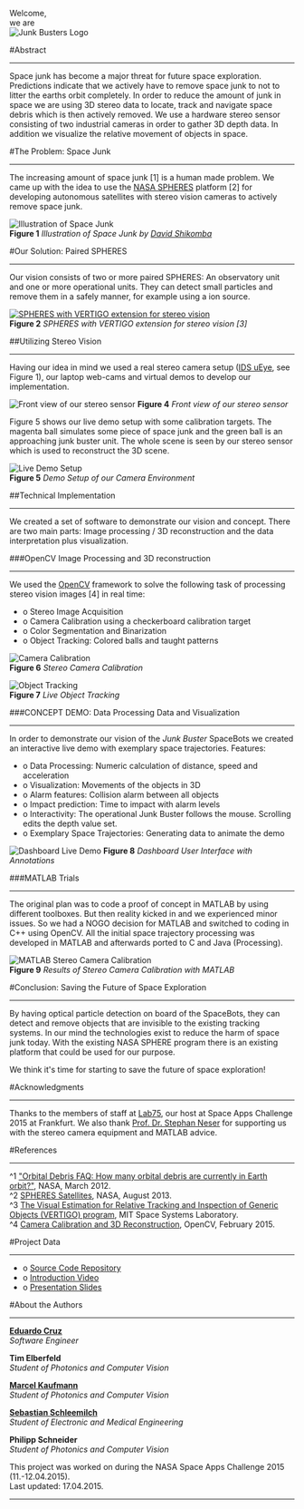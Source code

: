 Welcome,  
we are  
![Junk Busters Logo](https://raw.githubusercontent.com/mace301089/NASASpaceAppsChallenge/master/Demo/Logo/JunkBusters-Logo%20small.jpg)

#Abstract
***
Space junk has become a major threat for future space exploration. Predictions indicate that we actively have to remove space junk to not to litter the earths orbit completely. In order to reduce the amount of junk in space we are using 3D stereo data to locate, track and navigate space debris which is then actively removed. We use a hardware stereo sensor consisting of two industrial cameras in order to gather 3D depth data. In addition we visualize the relative movement of objects in space. 

#The Problem: Space Junk
***
The increasing amount of space junk [1] is a human made problem. We came up with the idea to use the [NASA SPHERES](http://www.nasa.gov/spheres/satellites.html) platform [2] for developing autonomous satellites with stereo vision cameras to actively remove space junk.

![Illustration of Space Junk](https://upload.wikimedia.org/wikipedia/commons/d/d2/Space_Junk.jpg)  
**Figure 1** *Illustration of Space Junk by [David Shikomba](http://commons.wikimedia.org/wiki/File:Space_Junk.jpg)*

#Our Solution: Paired SPHERES
***

Our vision consists of two or more paired SPHERES: An observatory unit and one or more operational units. They can detect small particles and remove them in a safely manner, for example using a ion source.

[ ![SPHERES with VERTIGO extension for stereo vision](http://ssl.mit.edu/spheres/images/vertigo/vertigo-only-lores.jpg) ](http://ssl.mit.edu/spheres/projects/vertigo.html)  
**Figure 2** *SPHERES with VERTIGO extension for stereo vision [3]*

##Utilizing Stereo Vision
***
Having our idea in mind we used a real stereo camera setup ([IDS uEye](https://de.ids-imaging.com/store/ui-3220cp.html), see Figure 1), our laptop web-cams and virtual demos to develop our implementation.

![Front view of our stereo sensor](https://raw.githubusercontent.com/mace301089/NASASpaceAppsChallenge/master/Demo/Video%20Processing/stereoSensorInside.jpg)
**Figure 4** *Front view of our stereo sensor*

Figure 5 shows our live demo setup with some calibration targets. The magenta ball simulates some piece of space junk and the green ball is an approaching junk buster unit. The whole scene is seen by our stereo sensor which is used to reconstruct the 3D scene. 

![Live Demo Setup](https://raw.githubusercontent.com/mace301089/NASASpaceAppsChallenge/master/Demo/Video%20Processing/Live%20Demo%20Setup.jpg)  
**Figure 5** *Demo Setup of our Camera Environment*

##Technical Implementation
***
We created a set of software to demonstrate our vision and concept. There are two main parts: Image processing / 3D reconstruction and the data interpretation plus visualization.

###OpenCV Image Processing and 3D reconstruction
***
We used the [OpenCV](http://opencv.org/) framework to solve the following task of processing stereo vision images [4] in real time:

* o Stereo Image Acquisition
* o Camera Calibration using a checkerboard calibration target
* o Color Segmentation and Binarization
* o Object Tracking: Colored balls and taught patterns

![Camera Calibration](https://raw.githubusercontent.com/mace301089/NASASpaceAppsChallenge/master/Demo/Video%20Processing/OpenCV%20camera%20calibration.png)  
**Figure 6** *Stereo Camera Calibration*

![Object Tracking](https://raw.githubusercontent.com/mace301089/NASASpaceAppsChallenge/master/Demo/Video%20Processing/OpenCV%20Object%20Detection%20Demo.jpg)  
**Figure 7** *Live Object Tracking*

###CONCEPT DEMO: Data Processing Data and Visualization
***
In order to demonstrate our vision of the *Junk Buster* SpaceBots we created an interactive live demo with exemplary space trajectories. 
Features:

* o Data Processing: Numeric calculation of distance, speed and acceleration
* o Visualization: Movements of the objects in 3D
* o Alarm features: Collision alarm between all objects
* o Impact prediction: Time to impact with alarm levels
* o Interactivity: The operational Junk Buster follows the mouse. Scrolling edits the depth value set.
* o Exemplary Space Trajectories: Generating data to animate the demo

![Dashboard Live Demo](https://raw.githubusercontent.com/mace301089/NASASpaceAppsChallenge/master/Demo/Dashboard%20UI/JunkBusterDemo%20Overview.png)
**Figure 8** *Dashboard User Interface with Annotations*

###MATLAB Trials
***
The original plan was to code a proof of concept in MATLAB by using different toolboxes. But then reality kicked in and we experienced minor issues. So we had a NOGO decision for MATLAB and switched to coding in C++ using OpenCV. All the initial space trajectory processing was developed in MATLAB and afterwards ported to C and Java (Processing).

![MATLAB Stereo Camera Calibration](https://raw.githubusercontent.com/mace301089/NASASpaceAppsChallenge/master/Demo/Video%20Processing/camera%20extrinsics.png)  
**Figure 9** *Results of Stereo Camera Calibration with MATLAB*

#Conclusion: Saving the Future of Space Exploration
***

By having optical particle detection on board of the SpaceBots, they can detect and remove objects that are invisible to the existing tracking systems. In our mind the technologies exist to reduce the harm of space junk today. With the existing NASA SPHERE program there is an existing platform that could be used for our purpose.

We think it's time for starting to save the future of space exploration!

#Acknowledgments
***
Thanks to the members of staff at [Lab75](https://lab75.jp/), our host at Space Apps Challenge 2015 at Frankfurt. We also thank [Prof. Dr. Stephan Neser](http://www.fbmn.h-da.de/~neser/) for supporting us with the stereo camera equipment and MATLAB advice.

#References
***
^1 ["Orbital Debris FAQ: How many orbital debris are currently in Earth orbit?"](http://orbitaldebris.jsc.nasa.gov/faqs.html#3), NASA, March 2012.  
^2 [SPHERES Satellites](http://www.nasa.gov/spheres/satellites.html), NASA, August 2013.  
^3 [The Visual Estimation for Relative Tracking and Inspection of Generic Objects (VERTIGO) program](http://ssl.mit.edu/spheres/projects/vertigo.html), MIT Space Systems Laboratory.  
^4 [Camera Calibration and 3D Reconstruction](http://docs.opencv.org/modules/calib3d/doc/calib3d.html), OpenCV, February 2015.


#Project Data
***
* o [Source Code Repository](https://github.com/mace301089/NASASpaceAppsChallenge.git)
* o [Introduction Video](https://vimeo.com/125179293)
* o [ Presentation Slides](http://prezi.com/fyv5emc8qm2u/)

#About the Authors
***
**[Eduardo Cruz](http://www.eduardo-cruz.com/)**  
*Software Engineer*

**Tim Elberfeld**  
*Student of Photonics and Computer Vision*

**[Marcel Kaufmann](http://www.marcelkaufmann.de/)**  
*Student of Photonics and Computer Vision*

**[Sebastian Schleemilch](http://www.it-schleemilch.de/)**  
*Student of Electronic and Medical Engineering*

**Philipp Schneider**  
*Student of Photonics and Computer Vision*

This project was worked on during the NASA Space Apps Challenge 2015 (11.-12.04.2015).  
Last updated: 17.04.2015.

***
